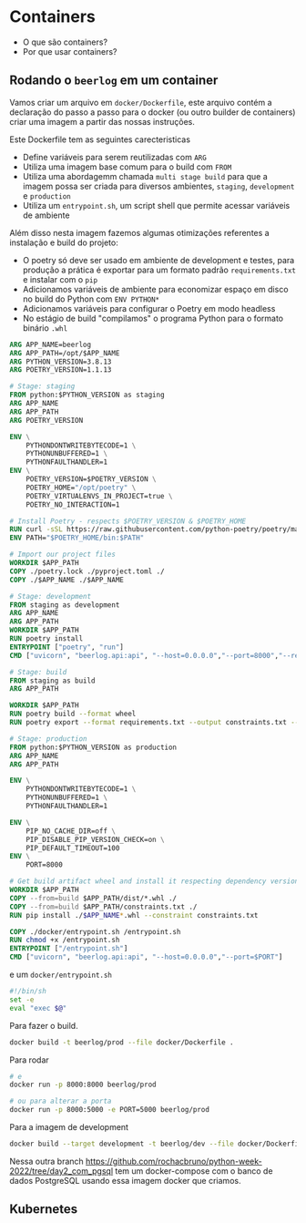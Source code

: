 # Containers


- O que são containers?
- Por que usar containers?


## Rodando o `beerlog` em um container


Vamos criar um arquivo em `docker/Dockerfile`, este arquivo contém a declaração do passo a passo para
o docker (ou outro builder de containers) criar uma imagem a partir das nossas instruções.

Este Dockerfile tem as seguintes carecteristicas

- Define variáveis para serem reutilizadas com `ARG`
- Utiliza uma imagem base comum para o build com `FROM`
- Utiliza uma abordagemm chamada `multi stage build` para que a imagem possa
  ser criada para diversos ambientes, `staging`, `development` e `production`
- Utiliza um `entrypoint.sh`, um script shell que permite acessar variáveis de ambiente

Além disso nesta imagem fazemos algumas otimizações referentes a instalação e build do projeto:

- O poetry só deve ser usado em ambiente de development e testes, para produção a prática é exportar
  para um formato padrão `requirements.txt` e instalar com o `pip`
- Adicionamos variáveis de ambiente para economizar espaço em disco no build do Python com `ENV PYTHON*`
- Adicionamos variáveis para configurar o Poetry em modo headless
- No estágio de build "compilamos" o programa Python para o formato binário `.whl`


```dockerfile
ARG APP_NAME=beerlog
ARG APP_PATH=/opt/$APP_NAME
ARG PYTHON_VERSION=3.8.13
ARG POETRY_VERSION=1.1.13

# Stage: staging
FROM python:$PYTHON_VERSION as staging
ARG APP_NAME
ARG APP_PATH
ARG POETRY_VERSION

ENV \
    PYTHONDONTWRITEBYTECODE=1 \
    PYTHONUNBUFFERED=1 \
    PYTHONFAULTHANDLER=1
ENV \
    POETRY_VERSION=$POETRY_VERSION \
    POETRY_HOME="/opt/poetry" \
    POETRY_VIRTUALENVS_IN_PROJECT=true \
    POETRY_NO_INTERACTION=1

# Install Poetry - respects $POETRY_VERSION & $POETRY_HOME
RUN curl -sSL https://raw.githubusercontent.com/python-poetry/poetry/master/install-poetry.py | python
ENV PATH="$POETRY_HOME/bin:$PATH"

# Import our project files
WORKDIR $APP_PATH
COPY ./poetry.lock ./pyproject.toml ./
COPY ./$APP_NAME ./$APP_NAME

# Stage: development
FROM staging as development
ARG APP_NAME
ARG APP_PATH
WORKDIR $APP_PATH
RUN poetry install
ENTRYPOINT ["poetry", "run"]
CMD ["uvicorn", "beerlog.api:api", "--host=0.0.0.0","--port=8000","--reload"]

# Stage: build
FROM staging as build
ARG APP_PATH

WORKDIR $APP_PATH
RUN poetry build --format wheel
RUN poetry export --format requirements.txt --output constraints.txt --without-hashes

# Stage: production
FROM python:$PYTHON_VERSION as production
ARG APP_NAME
ARG APP_PATH

ENV \
    PYTHONDONTWRITEBYTECODE=1 \
    PYTHONUNBUFFERED=1 \
    PYTHONFAULTHANDLER=1

ENV \
    PIP_NO_CACHE_DIR=off \
    PIP_DISABLE_PIP_VERSION_CHECK=on \
    PIP_DEFAULT_TIMEOUT=100
ENV \
    PORT=8000

# Get build artifact wheel and install it respecting dependency versions
WORKDIR $APP_PATH
COPY --from=build $APP_PATH/dist/*.whl ./
COPY --from=build $APP_PATH/constraints.txt ./
RUN pip install ./$APP_NAME*.whl --constraint constraints.txt

COPY ./docker/entrypoint.sh /entrypoint.sh
RUN chmod +x /entrypoint.sh
ENTRYPOINT ["/entrypoint.sh"]
CMD ["uvicorn", "beerlog.api:api", "--host=0.0.0.0","--port=$PORT"]
```

e um `docker/entrypoint.sh`


```sh
#!/bin/sh
set -e
eval "exec $@"
```

Para fazer o build.

```bash
docker build -t beerlog/prod --file docker/Dockerfile .
```

Para rodar

```bash
# e
docker run -p 8000:8000 beerlog/prod

# ou para alterar a porta
docker run -p 8000:5000 -e PORT=5000 beerlog/prod
```

Para a imagem de development

```bash
docker build --target development -t beerlog/dev --file docker/Dockerfile .
```

Nessa outra branch https://github.com/rochacbruno/python-week-2022/tree/day2_com_pgsql tem um docker-compose com o banco de dados PostgreSQL usando essa imagem docker que criamos.

## Kubernetes

